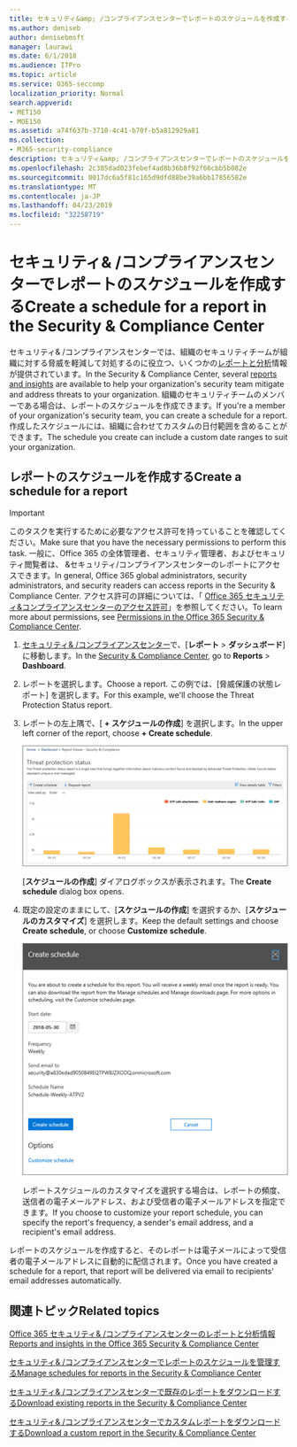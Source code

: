 ```yaml
---
title: セキュリティ&amp; /コンプライアンスセンターでレポートのスケジュールを作成する
ms.author: deniseb
author: denisebmsft
manager: laurawi
ms.date: 6/1/2018
ms.audience: ITPro
ms.topic: article
ms.service: O365-seccomp
localization_priority: Normal
search.appverid:
- MET150
- MOE150
ms.assetid: a74f637b-3710-4c41-b70f-b5a812929a81
ms.collection:
- M365-security-compliance
description: セキュリティ&amp; /コンプライアンスセンターでレポートのスケジュールを設定する方法について説明します。
ms.openlocfilehash: 2c385dad023febef4ad8b36b8f92f66cbb5b082e
ms.sourcegitcommit: 0017dc6a5f81c165d9dfd88be39a6bb17856582e
ms.translationtype: MT
ms.contentlocale: ja-JP
ms.lasthandoff: 04/23/2019
ms.locfileid: "32258719"
---
```

# <a name="create-a-schedule-for-a-report-in-the-security-amp-compliance-center"></a><span data-ttu-id="7dcd3-103">セキュリティ&amp; /コンプライアンスセンターでレポートのスケジュールを作成する</span><span class="sxs-lookup"><span data-stu-id="7dcd3-103">Create a schedule for a report in the Security &amp; Compliance Center</span></span>

<span data-ttu-id="7dcd3-104">セキュリティ&amp; /コンプライアンスセンターでは、組織のセキュリティチームが組織に対する脅威を軽減して対処するのに役立つ、いくつかの[レポートと分析](reports-and-insights-in-security-and-compliance.md)情報が提供されています。</span><span class="sxs-lookup"><span data-stu-id="7dcd3-104">In the Security &amp; Compliance Center, several [reports and insights](reports-and-insights-in-security-and-compliance.md) are available to help your organization's security team mitigate and address threats to your organization.</span></span> <span data-ttu-id="7dcd3-105">組織のセキュリティチームのメンバーである場合は、レポートのスケジュールを作成できます。</span><span class="sxs-lookup"><span data-stu-id="7dcd3-105">If you're a member of your organization's security team, you can create a schedule for a report.</span></span> <span data-ttu-id="7dcd3-106">作成したスケジュールには、組織に合わせてカスタムの日付範囲を含めることができます。</span><span class="sxs-lookup"><span data-stu-id="7dcd3-106">The schedule you create can include a custom date ranges to suit your organization.</span></span> 
  
## <a name="create-a-schedule-for-a-report"></a><span data-ttu-id="7dcd3-107">レポートのスケジュールを作成する</span><span class="sxs-lookup"><span data-stu-id="7dcd3-107">Create a schedule for a report</span></span>

> [!IMPORTANT]
> <span data-ttu-id="7dcd3-108">このタスクを実行するために必要なアクセス許可を持っていることを確認してください。</span><span class="sxs-lookup"><span data-stu-id="7dcd3-108">Make sure that you have the necessary permissions to perform this task.</span></span> <span data-ttu-id="7dcd3-109">一般に、Office 365 の全体管理者、セキュリティ管理者、およびセキュリティ閲覧者は、 &amp;セキュリティ/コンプライアンスセンターのレポートにアクセスできます。</span><span class="sxs-lookup"><span data-stu-id="7dcd3-109">In general, Office 365 global administrators, security administrators, and security readers can access reports in the Security &amp; Compliance Center.</span></span> <span data-ttu-id="7dcd3-110">アクセス許可の詳細については、「 [Office 365 セキュリティ&amp;コンプライアンスセンターのアクセス許可](permissions-in-the-security-and-compliance-center.md)」を参照してください。</span><span class="sxs-lookup"><span data-stu-id="7dcd3-110">To learn more about permissions, see [Permissions in the Office 365 Security &amp; Compliance Center](permissions-in-the-security-and-compliance-center.md).</span></span>
  
1. <span data-ttu-id="7dcd3-111">[セキュリティ&amp; /コンプライアンスセンター](https://protection.office.com)で、[**レポート** \> **ダッシュボード**] に移動します。</span><span class="sxs-lookup"><span data-stu-id="7dcd3-111">In the [Security &amp; Compliance Center](https://protection.office.com), go to **Reports** \> **Dashboard**.</span></span>
    
2. <span data-ttu-id="7dcd3-112">レポートを選択します。</span><span class="sxs-lookup"><span data-stu-id="7dcd3-112">Choose a report.</span></span> <span data-ttu-id="7dcd3-113">この例では、[脅威保護の状態レポート] を選択します。</span><span class="sxs-lookup"><span data-stu-id="7dcd3-113">For this example, we'll choose the Threat Protection Status report.</span></span>
    
3. <span data-ttu-id="7dcd3-114">レポートの左上隅で、[ **+ スケジュールの作成**] を選択します。</span><span class="sxs-lookup"><span data-stu-id="7dcd3-114">In the upper left corner of the report, choose **+ Create schedule**.</span></span>
    
    ![セキュリティ&amp; /コンプライアンスセンターでレポートのスケジュールを作成できます。](media/2311327c-14f6-4a17-b604-0c9ff2d485d1.png)
  
    <span data-ttu-id="7dcd3-116">[**スケジュールの作成**] ダイアログボックスが表示されます。</span><span class="sxs-lookup"><span data-stu-id="7dcd3-116">The **Create schedule** dialog box opens.</span></span> 
    
4. <span data-ttu-id="7dcd3-117">既定の設定のままにして、[**スケジュールの作成**] を選択するか、[**スケジュールのカスタマイズ**] を選択します。</span><span class="sxs-lookup"><span data-stu-id="7dcd3-117">Keep the default settings and choose **Create schedule**, or choose **Customize schedule**.</span></span>
    
    ![既定の設定を使用するか、レポートのスケジュールをカスタマイズできます。](media/04fac327-8f73-4711-8319-58c11880fd96.png)
  
    <span data-ttu-id="7dcd3-119">レポートスケジュールのカスタマイズを選択する場合は、レポートの頻度、送信者の電子メールアドレス、および受信者の電子メールアドレスを指定できます。</span><span class="sxs-lookup"><span data-stu-id="7dcd3-119">If you choose to customize your report schedule, you can specify the report's frequency, a sender's email address, and a recipient's email address.</span></span> 
    
<span data-ttu-id="7dcd3-120">レポートのスケジュールを作成すると、そのレポートは電子メールによって受信者の電子メールアドレスに自動的に配信されます。</span><span class="sxs-lookup"><span data-stu-id="7dcd3-120">Once you have created a schedule for a report, that report will be delivered via email to recipients' email addresses automatically.</span></span> 
  
## <a name="related-topics"></a><span data-ttu-id="7dcd3-121">関連トピック</span><span class="sxs-lookup"><span data-stu-id="7dcd3-121">Related topics</span></span>

[<span data-ttu-id="7dcd3-122">Office 365 セキュリティ&amp; /コンプライアンスセンターのレポートと分析情報</span><span class="sxs-lookup"><span data-stu-id="7dcd3-122">Reports and insights in the Office 365 Security &amp; Compliance Center</span></span>](reports-and-insights-in-security-and-compliance.md)
  
[<span data-ttu-id="7dcd3-123">セキュリティ&amp; /コンプライアンスセンターでレポートのスケジュールを管理する</span><span class="sxs-lookup"><span data-stu-id="7dcd3-123">Manage schedules for reports in the Security &amp; Compliance Center</span></span>](manage-schedules-for-multiple-reports.md)
  
[<span data-ttu-id="7dcd3-124">セキュリティ&amp; /コンプライアンスセンターで既存のレポートをダウンロードする</span><span class="sxs-lookup"><span data-stu-id="7dcd3-124">Download existing reports in the Security &amp; Compliance Center</span></span>](download-existing-reports.md)
  
[<span data-ttu-id="7dcd3-125">セキュリティ&amp; /コンプライアンスセンターでカスタムレポートをダウンロードする</span><span class="sxs-lookup"><span data-stu-id="7dcd3-125">Download a custom report in the Security &amp; Compliance Center</span></span>](set-up-and-download-a-custom-report.md)
  

